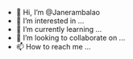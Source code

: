 - 👋 Hi, I’m @Janerambalao
- 👀 I’m interested in ...
- 🌱 I’m currently learning ...
- 💞️ I’m looking to collaborate on ...
- 📫 How to reach me ...

<!---
Janerambalao/Janerambalao is a ✨ special ✨ repository because its `README.md` (this file) appears on your GitHub profile.
You can click the Preview link to take a look at your changes.
--->
